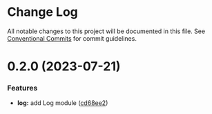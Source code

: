 # Change Log

All notable changes to this project will be documented in this file.
See [Conventional Commits](https://conventionalcommits.org) for commit guidelines.

# 0.2.0 (2023-07-21)


### Features

* **log:** add Log module ([cd68ee2](https://github.com/xzhavilla/imho/commit/cd68ee26bdcc1fea94415683b5934b7a9c3fa95f))
